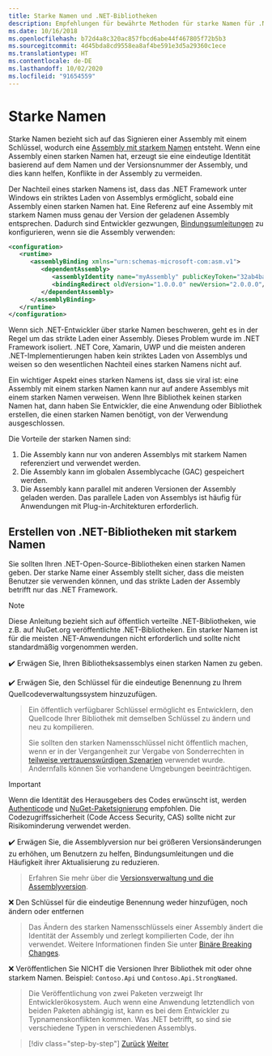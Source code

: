 ```yaml
---
title: Starke Namen und .NET-Bibliotheken
description: Empfehlungen für bewährte Methoden für starke Namen für .NET-Bibliotheken.
ms.date: 10/16/2018
ms.openlocfilehash: b72d4a8c320ac857fbcd6abe44f467805f72b5b3
ms.sourcegitcommit: 4d45bda8cd9558ea8af4be591e3d5a29360c1ece
ms.translationtype: HT
ms.contentlocale: de-DE
ms.lasthandoff: 10/02/2020
ms.locfileid: "91654559"
---
```

# <a name="strong-naming"></a>Starke Namen

Starke Namen bezieht sich auf das Signieren einer Assembly mit einem Schlüssel, wodurch eine [Assembly mit starkem Namen](../assembly/strong-named.md) entsteht. Wenn eine Assembly einen starken Namen hat, erzeugt sie eine eindeutige Identität basierend auf dem Namen und der Versionsnummer der Assembly, und dies kann helfen, Konflikte in der Assembly zu vermeiden.

Der Nachteil eines starken Namens ist, dass das .NET Framework unter Windows ein striktes Laden von Assemblys ermöglicht, sobald eine Assembly einen starken Namen hat. Eine Referenz auf eine Assembly mit starkem Namen muss genau der Version der geladenen Assembly entsprechen. Dadurch sind Entwickler gezwungen, [Bindungsumleitungen](../../framework/configure-apps/redirect-assembly-versions.md) zu konfigurieren, wenn sie die Assembly verwenden:

```xml
<configuration>
   <runtime>
      <assemblyBinding xmlns="urn:schemas-microsoft-com:asm.v1">
         <dependentAssembly>
            <assemblyIdentity name="myAssembly" publicKeyToken="32ab4ba45e0a69a1" culture="neutral" />
            <bindingRedirect oldVersion="1.0.0.0" newVersion="2.0.0.0"/>
         </dependentAssembly>
      </assemblyBinding>
   </runtime>
</configuration>
```

Wenn sich .NET-Entwickler über starke Namen beschweren, geht es in der Regel um das strikte Laden einer Assembly. Dieses Problem wurde im .NET Framework isoliert. .NET Core, Xamarin, UWP und die meisten anderen .NET-Implementierungen haben kein striktes Laden von Assemblys und weisen so den wesentlichen Nachteil eines starken Namens nicht auf.

Ein wichtiger Aspekt eines starken Namens ist, dass sie viral ist: eine Assembly mit einem starken Namen kann nur auf andere Assemblys mit einem starken Namen verweisen. Wenn Ihre Bibliothek keinen starken Namen hat, dann haben Sie Entwickler, die eine Anwendung oder Bibliothek erstellen, die einen starken Namen benötigt, von der Verwendung ausgeschlossen.

Die Vorteile der starken Namen sind:

1. Die Assembly kann nur von anderen Assemblys mit starkem Namen referenziert und verwendet werden.
2. Die Assembly kann im globalen Assemblycache (GAC) gespeichert werden.
3. Die Assembly kann parallel mit anderen Versionen der Assembly geladen werden. Das parallele Laden von Assemblys ist häufig für Anwendungen mit Plug-in-Architekturen erforderlich.

## <a name="create-strong-named-net-libraries"></a>Erstellen von .NET-Bibliotheken mit starkem Namen

Sie sollten Ihren .NET-Open-Source-Bibliotheken einen starken Namen geben. Der starke Name einer Assembly stellt sicher, dass die meisten Benutzer sie verwenden können, und das strikte Laden der Assembly betrifft nur das .NET Framework.

> [!NOTE]
> Diese Anleitung bezieht sich auf öffentlich verteilte .NET-Bibliotheken, wie z.B. auf NuGet.org veröffentlichte .NET-Bibliotheken. Ein starker Namen ist für die meisten .NET-Anwendungen nicht erforderlich und sollte nicht standardmäßig vorgenommen werden.

✔️ Erwägen Sie, Ihren Bibliotheksassemblys einen starken Namen zu geben.

✔️ Erwägen Sie, den Schlüssel für die eindeutige Benennung zu Ihrem Quellcodeverwaltungssystem hinzuzufügen.

> Ein öffentlich verfügbarer Schlüssel ermöglicht es Entwicklern, den Quellcode Ihrer Bibliothek mit demselben Schlüssel zu ändern und neu zu kompilieren.
>
> Sie sollten den starken Namensschlüssel nicht öffentlich machen, wenn er in der Vergangenheit zur Vergabe von Sonderrechten in [teilweise vertrauenswürdigen Szenarien](../../framework/misc/using-libraries-from-partially-trusted-code.md) verwendet wurde. Andernfalls können Sie vorhandene Umgebungen beeinträchtigen.

> [!IMPORTANT]
> Wenn die Identität des Herausgebers des Codes erwünscht ist, werden [Authenticode](/windows-hardware/drivers/install/authenticode) und [NuGet-Paketsignierung](/nuget/create-packages/sign-a-package) empfohlen. Die Codezugriffssicherheit (Code Access Security, CAS) sollte nicht zur Risikominderung verwendet werden.

✔️ Erwägen Sie, die Assemblyversion nur bei größeren Versionsänderungen zu erhöhen, um Benutzern zu helfen, Bindungsumleitungen und die Häufigkeit ihrer Aktualisierung zu reduzieren.

> Erfahren Sie mehr über die [Versionsverwaltung und die Assemblyversion](./versioning.md#assembly-version).

❌ Den Schlüssel für die eindeutige Benennung weder hinzufügen, noch ändern oder entfernen

> Das Ändern des starken Namensschlüssels einer Assembly ändert die Identität der Assembly und zerlegt kompilierten Code, der ihn verwendet. Weitere Informationen finden Sie unter [Binäre Breaking Changes](./breaking-changes.md#binary-breaking-change).

❌ Veröffentlichen Sie NICHT die Versionen Ihrer Bibliothek mit oder ohne starkem Namen. Beispiel: `Contoso.Api` und `Contoso.Api.StrongNamed`.

> Die Veröffentlichung von zwei Paketen verzweigt Ihr Entwicklerökosystem. Auch wenn eine Anwendung letztendlich von beiden Paketen abhängig ist, kann es bei dem Entwickler zu Typnamenskonflikten kommen. Was .NET betrifft, so sind sie verschiedene Typen in verschiedenen Assemblys.

>[!div class="step-by-step"]
>[Zurück](cross-platform-targeting.md)
>[Weiter](nuget.md)
